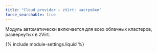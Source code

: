 ```yaml
---
title: "Cloud provider — zVirt: настройки"
force_searchable: true
---
```


Модуль автоматически включается для всех облачных кластеров, развернутых в zVirt.

{% include module-settings.liquid %}
